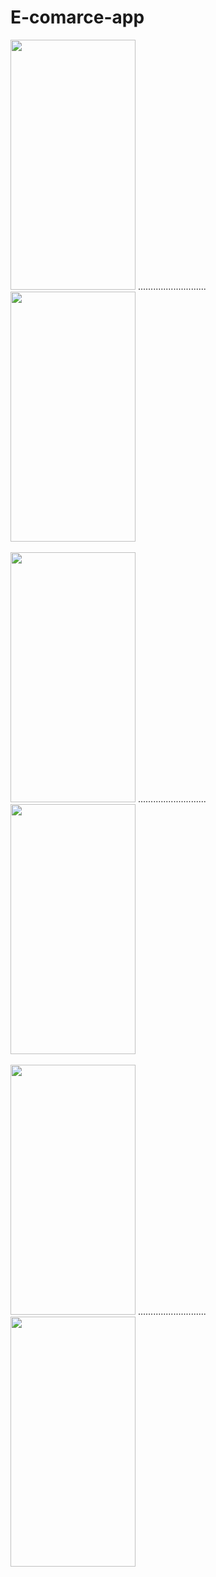 # E-comarce-app
<image src="https://github.com/DanyalGoher/E-comarce-app/assets/140935341/64b4135f-9ac1-4eab-8f3c-8e803c2dd9cf" width="200" height="400">
    ...........................
    <image src="https://github.com/DanyalGoher/E-comarce-app/assets/140935341/866ab3eb-e1b2-466e-8d17-5355547b112d" width="200" height="400"><br><br>
      <image src="https://github.com/DanyalGoher/E-comarce-app/assets/140935341/5c090eff-9532-45af-b037-f04f0c3094fb" width="200" height="400">
          ...........................
        <image src="https://github.com/DanyalGoher/E-comarce-app/assets/140935341/c21ef621-2b40-4a83-bcec-13d3671849b4" width="200" height="400"> <br><br>
          <image src="https://github.com/DanyalGoher/E-comarce-app/assets/140935341/24e878ef-b4ad-4c35-9a66-8807a2cc8e83" width="200" height="400">
              ...........................
             <image src="https://github.com/DanyalGoher/E-comarce-app/assets/140935341/21f95155-c093-47c4-a336-b5cd2d931727" width="200" height="400">

